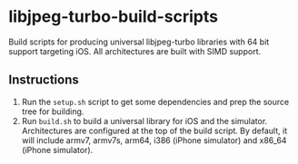 libjpeg-turbo-build-scripts
===========================

Build scripts for producing universal libjpeg-turbo libraries with 64 bit
support targeting iOS. All architectures are built with SIMD support.

## Instructions

1. Run the `setup.sh` script to get some dependencies and prep the source tree
   for building.
2. Run `build.sh` to build a universal library for iOS and the simulator.
   Architectures are configured at the top of the build script. By default, it
   will include armv7, armv7s, arm64, i386 (iPhone simulator) and x86_64 (iPhone
   simulator).

